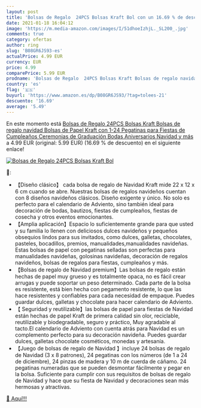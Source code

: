 ```yaml
---
layout: post
title: 'Bolsas de Regalo  24PCS Bolsas Kraft Bol con un 16.69 % de descuento'
date: 2021-01-18 16:04:12
image: 'https://m.media-amazon.com/images/I/51dhoeIzhjL._SL200_.jpg'
comments: true
category: ofertas
author: ring
slug: 'B08GR6JS93-es'
actualPrice: 4.99 EUR
currency: EUR
price: 4.99
comparePrice: 5.99 EUR
prodname: 'Bolsas de Regalo  24PCS Bolsas Kraft Bolsas de regalo navidad  Bolsas de Papel Kraft con 1-24 Pegatinas para Fiestas de Cumpleaños  Ceremonias de Graduación  Bodas  Aniversarios  Navidad y más'
country: 'es'
flag: '🇪🇸'
buyurl: 'https://www.amazon.es/dp/B08GR6JS93/?tag=tolees-21'
descuento: '16.69'
average: '5.49'
---
```


En este momento está [Bolsas de Regalo  24PCS Bolsas Kraft Bolsas de regalo navidad  Bolsas de Papel Kraft con 1-24 Pegatinas para Fiestas de Cumpleaños  Ceremonias de Graduación  Bodas  Aniversarios  Navidad y más](https://www.amazon.es/dp/B08GR6JS93/?tag=tolees-21) a 4.99 EUR (original: 5.99 EUR) (16.69 %  de descuento) en el siguiente enlace!

[![Bolsas de Regalo  24PCS Bolsas Kraft Bol](https://m.media-amazon.com/images/I/51dhoeIzhjL._SL200_.jpg)](https://www.amazon.es/dp/B08GR6JS93/?tag=tolees-21)

🔎:

- 【Diseño clásico】 cada bolsa de regalo de Navidad Kraft mide 22 x 12 x 6 cm cuando se abre. Nuestras bolsas de regalos navideños cuentan con 8 diseños navideños clásicos. Diseño exigente y único. No solo es perfecto para el calendario de Adviento, sino también ideal para decoración de bodas, bautizos, fiestas de cumpleaños, fiestas de cosecha y otros eventos emocionantes.
- 【Amplia aplicación】Espacio lo suficientemente grande para que usted y su familia lo llenen con deliciosos dulces navideños y pequeños obsequios lindos para sus invitados, como dulces, galletas, chocolates, pasteles, bocadillos, premios, manualidades,manualidades navideñas. Estas bolsas de papel con pegatinas selladas son perfectas para manualidades navideñas, golosinas navideñas, decoración de regalos navideños, bolsas de regalos para fiestas, cumpleaños y más.
- 【Bolsas de regalo de Navidad premium】Las bolsas de regalo están hechas de papel muy grueso y es totalmente opaca, no es fácil crear arrugas y puede soportar un peso determinado. Cada parte de la bolsa es resistente, está bien hecha con pegamento resistente, lo que las hace resistentes y confiables para cada necesidad de empaque. Puedes guardar dulces, galletas y chocolate para hacer calendario de Adviento.
- 【 Seguridad y reutilizable】las bolsas de papel para fiestas de Navidad están hechas de papel Kraft de primera calidad sin olor, reciclable, reutilizable y biodegradable, seguro y práctico, Muy agradable al tacto.El calendario de Adviento con cuenta atrás para Navidad es un complemento perfecto para su decoración navideña. Puedes guardar dulces, galletas chocolate cosméticos, monedas y artesanía.
- 【Juego de bolsas de regalo de Navidad 】incluye 24 bolsas de regalo de Navidad (3 x 8 patrones), 24 pegatinas con los números (de 1 a 24 de diciembre), 24 pinzas de madera y 10 m de cuerda de cáñamo. 24 pegatinas numeradas que se pueden desmontar fácilmente y pegar en la bolsa. Suficiente para cumplir con sus requisitos de bolsas de regalo de Navidad y hace que su fiesta de Navidad y decoraciones sean más hermosas y atractivas.

[🛒 Aquí!!!](https://www.amazon.es/dp/B08GR6JS93/?tag=tolees-21)
